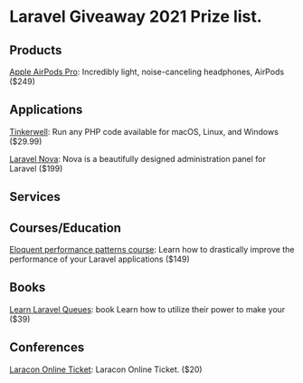 # Laravel Giveaway 2021 Prize list.

## Products
[ Apple AirPods Pro](https://www.apple.com/shop/product/MWP22AM/A/airpods-pro): Incredibly light, noise-canceling headphones, AirPods ($249)

## Applications

[Tinkerwell](https://tinkerwell.app/): Run any PHP code available for macOS, Linux, and Windows ($29.99)

[Laravel Nova](https://nova.laravel.com/): Nova is a beautifully designed administration panel for Laravel ($199)
## Services


## Courses/Education
[Eloquent performance patterns course](https://eloquent-course.reinink.ca/): Learn how to drastically improve the performance of your Laravel applications ($149)

## Books

[Learn Laravel Queues](https://learn-laravel-queues.com/): book Learn how to utilize their power to make your ($39)

## Conferences

[Laracon Online Ticket](https://laracon.net/): Laracon Online Ticket. ($20)
